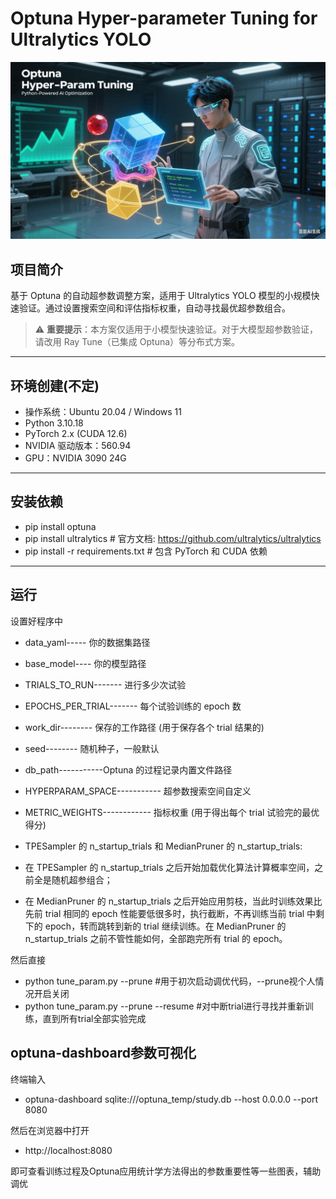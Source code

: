 # Optuna Hyper-parameter Tuning for Ultralytics YOLO

![Optuna Logo](https://github.com/beifenghu/Optuna_Hyper-param_Tuning/blob/main/111.png)  <!-- 替换为你的图片路径或URL -->

## 项目简介
基于 Optuna 的自动超参数调整方案，适用于 Ultralytics YOLO 模型的小规模快速验证。通过设置搜索空间和评估指标权重，自动寻找最优超参数组合。

> ⚠️ **重要提示**：本方案仅适用于小模型快速验证。对于大模型超参数验证，请改用 Ray Tune（已集成 Optuna）等分布式方案。

---

## 环境创建(不定)
- 操作系统：Ubuntu 20.04 / Windows 11
- Python 3.10.18
- PyTorch 2.x (CUDA 12.6)
- NVIDIA 驱动版本：560.94
- GPU：NVIDIA 3090 24G

---

## 安装依赖

- pip install optuna 
- pip install ultralytics  # 官方文档: https://github.com/ultralytics/ultralytics
- pip install -r requirements.txt  # 包含 PyTorch 和 CUDA 依赖

---

## 运行

设置好程序中

- data_yaml----- 你的数据集路径

- base_model---- 你的模型路径

- TRIALS_TO_RUN------- 进行多少次试验

- EPOCHS_PER_TRIAL------- 每个试验训练的 epoch 数

- work_dir-------- 保存的工作路径 (用于保存各个 trial 结果的)

- seed-------- 随机种子，一般默认

- db_path-----------Optuna 的过程记录内置文件路径

- HYPERPARAM_SPACE----------- 超参数搜索空间自定义

- METRIC_WEIGHTS------------ 指标权重 (用于得出每个 trial 试验完的最优得分)

- TPESampler 的 n_startup_trials 和 MedianPruner 的 n_startup_trials:
- 在 TPESampler 的 n_startup_trials 之后开始加载优化算法计算概率空间，之前全是随机超参组合；
- 在 MedianPruner 的 n_startup_trials 之后开始应用剪枝，当此时训练效果比先前 trial 相同的 epoch 性能要低很多时，执行截断，不再训练当前 trial 中剩下的 epoch，转而跳转到新的 trial 继续训练。在 MedianPruner 的 n_startup_trials 之前不管性能如何，全部跑完所有 trial 的 epoch。

然后直接
- python tune_param.py --prune  #用于初次启动调优代码，--prune视个人情况开启关闭
- python tune_param.py --prune --resume  #对中断trial进行寻找并重新训练，直到所有trial全部实验完成

## optuna-dashboard参数可视化

终端输入

- optuna-dashboard sqlite:///optuna_temp/study.db --host 0.0.0.0 --port 8080

然后在浏览器中打开

- http://localhost:8080

即可查看训练过程及Optuna应用统计学方法得出的参数重要性等一些图表，辅助调优
